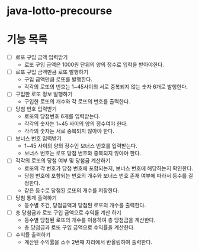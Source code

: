 # java-lotto-precourse
# **기능 목록**
-[ ] 로또 구입 금액 입력받기
  - 로또 구입 금액은 1000원 단위의 양의 정수로 입력을 받아야한다.
-[ ] 로또 구입 금액만큼 로또 발행하기
  - 구입 금액만큼 로또를 발행한다. 
  - 각각의 로또의 번호는 1~45사이의 서로 중복되지 않는 숫자 6개로 발행한다.
-[ ] 구입한 로또 정보 발행하기
  - 구입한 로또의 개수와 각 로또의 번호를 출력한다.
-[ ] 당첨 번호 입력받기
  - 로또의 당첨번호 6개를 입력받는다.
  - 각각의 숫자는 1~45 사이의 양의 정수여야 한다.
  - 각각의 숫자는 서로 중복되지 않아야 한다.
-[ ] 보너스 번호 입력받기
  - 1~45 사이의 양의 정수인 보너스 번호를 입력받는다.
  - 보너스 번호는 로또 당첨 번호와 중복되지 않아야 한다.
-[ ] 각각의 로또의 당첨 여부 및 당첨금 계산하기
  - 로또의 각 번호가 당첨 번호에 포함되는지, 보너스 번호에 해당하는지 확인한다.
  - 당첨 번호에 포함되는 번호의 개수와 보너스 번호 존재 여부에 따라서 등수를 결정한다.
  - 같은 등수로 당첨된 로또의 개수를 저장한다.
-[ ] 당첨 통계 출력하기
  - 등수별 조건, 당첨금액과 당첨된 로또의 개수를 출력한다.
-[ ] 총 당첨금과 로또 구입 금액으로 수익률 계산 하기
  - 등수별 당첨된 로또의 개수를 이용하여 총 당첨금을 계산한다.
  - 총 당첨금과 로또 구입 금액으로 수익률을 계산한다.
-[ ] 수익률 출력하기
  - 계산된 수익률을 소수 2번째 자리에서 반올림하여 출력한다.